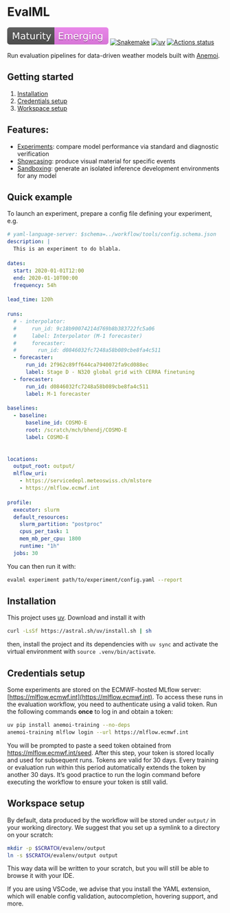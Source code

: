 # EvalML

[![Static Badge](https://github.com/ecmwf/codex/raw/refs/heads/main/Project%20Maturity/emerging_badge.svg)](https://github.com/ecmwf/codex/raw/refs/heads/main/Project%20Maturity)
[![Snakemake](https://img.shields.io/badge/snakemake-≥8.0.0-brightgreen.svg)](https://snakemake.github.io)
[![uv](https://img.shields.io/endpoint?url=https://raw.githubusercontent.com/astral-sh/uv/main/assets/badge/v0.json)](https://github.com/astral-sh/uv)
[![Actions status](https://github.com/meteoswiss/evalml/actions/workflows/ci.yaml/badge.svg)](https://github.com/meteoswiss/evalml/actions)

Run evaluation pipelines for data-driven weather models built with [Anemoi](https://anemoi.readthedocs.io/).


## Getting started

1. [Installation](#installation)
2. [Credentials setup](#credentials-setup)
3. [Workspace setup](#workspace-setup)

## Features:
- [Experiments](#experiment): compare model performance via standard and diagnostic verification
- [Showcasing](#showcase): produce visual material for specific events
- [Sandboxing](#sandbox): generate an isolated inference development environments for any model

## Quick example

To launch an experiment, prepare a config file defining your experiment, e.g.

```yaml
# yaml-language-server: $schema=../workflow/tools/config.schema.json
description: |
  This is an experiment to do blabla.

dates:
  start: 2020-01-01T12:00
  end: 2020-01-10T00:00
  frequency: 54h

lead_time: 120h

runs:
  # - interpolator:
  #     run_id: 9c18b90074214d769b8b383722fc5a06
  #     label: Interpolator (M-1 forecaster)
  #     forecaster:
  #       run_id: d0846032fc7248a58b089cbe8fa4c511
  - forecaster:
      run_id: 2f962c89ff644ca7940072fa9cd088ec
      label: Stage D - N320 global grid with CERRA finetuning
  - forecaster:
      run_id: d0846032fc7248a58b089cbe8fa4c511
      label: M-1 forecaster

baselines:
  - baseline:
      baseline_id: COSMO-E
      root: /scratch/mch/bhendj/COSMO-E
      label: COSMO-E


locations:
  output_root: output/
  mlflow_uri:
    - https://servicedepl.meteoswiss.ch/mlstore
    - https://mlflow.ecmwf.int

profile:
  executor: slurm
  default_resources:
    slurm_partition: "postproc"
    cpus_per_task: 1
    mem_mb_per_cpu: 1800
    runtime: "1h"
  jobs: 30
```

You can then run it with:

```bash
evalml experiment path/to/experiment/config.yaml --report
```


## Installation

This project uses [uv](https://github.com/astral-sh/uv). Download and install it with

```bash
curl -LsSf https://astral.sh/uv/install.sh | sh
```

then, install the project and its dependencies with `uv sync` and activate the virtual
environment with `source .venv/bin/activate`.

## Credentials setup

Some experiments are stored on the ECMWF-hosted MLflow server:
[https://mlflow.ecmwf.int](https://mlflow.ecmwf.int). To access these runs in the
evaluation workflow, you need to authenticate using a valid token. Run the following
commands **once** to log in and obtain a token:

```bash
uv pip install anemoi-training --no-deps
anemoi-training mlflow login --url https://mlflow.ecmwf.int
```

You will be prompted to paste a seed token obtained from https://mlflow.ecmwf.int/seed.
After this step, your token is stored locally and used for subsequent runs. Tokens are
valid for 30 days. Every training or evaluation run within this period automatically
extends the token by another 30 days. It’s good practice to run the login command before
executing the workflow to ensure your token is still valid.

## Workspace setup

By default, data produced by the workflow will be stored under `output/` in your working directory.
We suggest that you set up a symlink to a directory on your scratch:

```bash
mkdir -p $SCRATCH/evalenv/output
ln -s $SCRATCH/evalenv/output output
```

This way data will be written to your scratch, but you will still be able to browse it with your IDE.

If you are using VSCode, we advise that you install the YAML extension, which will enable config validation, autocompletion, hovering support, and more.
